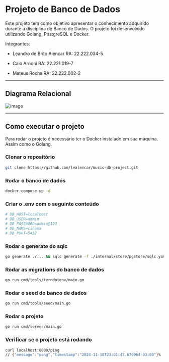 # Projeto de Banco de Dados

Este projeto tem como objetivo apresentar o conhecimento adquirido durante a disciplina de Banco de Dados. O projeto foi desenvolvido utilizando
Golang, PostgreSQL e Docker.

Integrantes: 

- Leandro de Brito Alencar RA: 22.222.034-5

- Caio Arnoni RA: 22.221.019-7

- Mateus Rocha RA: 22.222.002-2

---

## Diagrama Relacional

![image](https://github.com/user-attachments/assets/4c7980e6-dafe-42a1-bcfa-e81f994b745f)

---

## Como executar o projeto
Para rodar o projeto é necessário ter o Docker instalado em sua máquina. Assim como o Golang.

### Clonar o repositório
```bash
git clone https://github.com/lealencar/music-db-project.git
```

### Rodar o banco de dados
```bash
docker-compose up -d
```

### Criar o .env com o seguinte conteúdo
```bash
# DB_HOST=localhost
# DB_USER=admin
# DB_PASSWORD=admin@123
# DB_NAME=cinema
# DB_PORT=5432
```

### Rodar o generate do sqlc
```bash
go generate ./... && sqlc generate -f ./internal/store/pgstore/sqlc.yaml

```

### Rodar as migrations do banco de dados
```bash
go run cmd/tools/terndotenv/main.go
```

### Rodar o seed do banco de dados
```bash
go run cmd/tools/seed/main.go
```

### Rodar o projeto
```bash
go run cmd/server/main.go
```

### Verificar se o projeto está rodando
```bash
curl localhost:8080/ping
// {"message":"pong","timestamp":"2024-11-18T23:01:47.679964-03:00"}%
```

